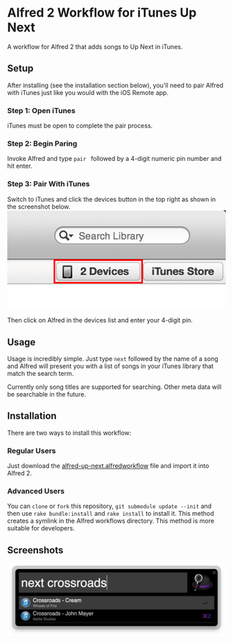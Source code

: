# Alfred 2 Workflow for iTunes Up Next

A workflow for Alfred 2 that adds songs to Up Next in iTunes.

## Setup

After installing (see the installation section below), you'll need to pair Alfred with iTunes just like you would with the iOS Remote app.

### Step 1: Open iTunes

iTunes must be open to complete the pair process.

### Step 2: Begin Paring
Invoke Alfred and type `pair ` followed by a 4-digit numeric pin number and hit enter.

### Step 3: Pair With iTunes
Switch to iTunes and click the devices button in the top right as shown in the screenshot below.
![image](screenshots/setup1.png)

Then click on Alfred in the devices list and enter your 4-digit pin.

## Usage

Usage is incredibly simple. Just type `next` followed by the name of a song and Alfred will present you with a list of songs in your iTunes library that match the search term.

Currently only song titles are supported for searching. Other meta data will be searchable in the future.

## Installation

There are two ways to install this workflow:

### Regular Users

Just download the [alfred-up-next.alfredworkflow](https://github.com/edc1591/alfred-up-next/raw/master/alfred-up-next.alfredworkflow) file and import it into Alfred 2.

### Advanced Users

You can `clone` or `fork` this repository, `git submodule update --init` and then use `rake bundle:install` and `rake install` to install it. This method creates a symlink in the Alfred workflows directory. This method is more suitable for developers.

## Screenshots

![image](screenshots/screenshot1.png)